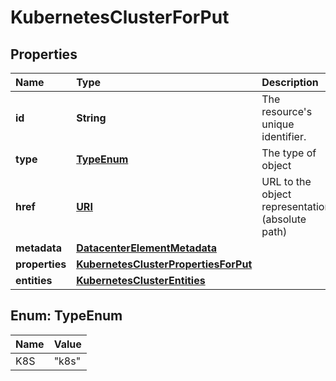 # KubernetesClusterForPut

## Properties

| Name | Type | Description | Notes |
| :--- | :--- | :--- | :--- |
| **id** | **String** | The resource's unique identifier. | \[optional\] \[readonly\] |
| **type** | [**TypeEnum**](kubernetesclusterforput.md#TypeEnum) | The type of object | \[optional\] \[readonly\] |
| **href** | [**URI**](https://github.com/ionos-cloud/sdk-java/tree/a12429a4804e6e50d2155ea044d46f0bc32a860f/docs/URI.md) | URL to the object representation \(absolute path\) | \[optional\] \[readonly\] |
| **metadata** | [**DatacenterElementMetadata**](datacenterelementmetadata.md) |  | \[optional\] |
| **properties** | [**KubernetesClusterPropertiesForPut**](kubernetesclusterpropertiesforput.md) |  |  |
| **entities** | [**KubernetesClusterEntities**](kubernetesclusterentities.md) |  | \[optional\] |

## Enum: TypeEnum

| Name | Value |
| :--- | :--- |
| K8S | "k8s" |

